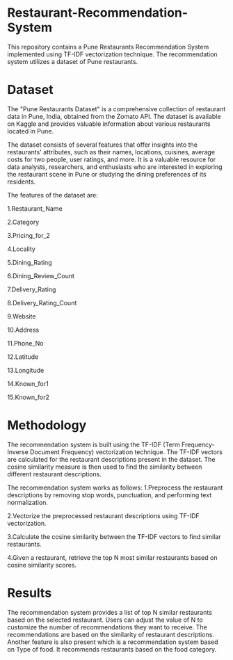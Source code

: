 # Restaurant-Recommendation-System
This repository contains a Pune Restaurants Recommendation System implemented using TF-IDF vectorization technique. The recommendation system utilizes a dataset of Pune restaurants.
# Dataset
The "Pune Restaurants Dataset" is a comprehensive collection of restaurant data in Pune, India, obtained from the Zomato API. The dataset is available on Kaggle and provides valuable information about various restaurants located in Pune.

The dataset consists of several features that offer insights into the restaurants' attributes, such as their names, locations, cuisines, average costs for two people, user ratings, and more. It is a valuable resource for data analysts, researchers, and enthusiasts who are interested in exploring the restaurant scene in Pune or studying the dining preferences of its residents.

The features of the dataset are:

1.Restaurant_Name

2.Category	

3.Pricing_for_2

4.Locality	

5.Dining_Rating	

6.Dining_Review_Count	

7.Delivery_Rating	

8.Delivery_Rating_Count	

9.Website	

10.Address	

11.Phone_No	

12.Latitude	

13.Longitude	

14.Known_for1

15.Known_for2

# Methodology
The recommendation system is built using the TF-IDF (Term Frequency-Inverse Document Frequency) vectorization technique. The TF-IDF vectors are calculated for the restaurant descriptions present in the dataset. The cosine similarity measure is then used to find the similarity between different restaurant descriptions.

The recommendation system works as follows:
 1.Preprocess the restaurant descriptions by removing stop words, punctuation, and performing text normalization.
 
 2.Vectorize the preprocessed restaurant descriptions using TF-IDF vectorization.
 
 3.Calculate the cosine similarity between the TF-IDF vectors to find similar restaurants.
 
 4.Given a restaurant, retrieve the top N most similar restaurants based on cosine similarity scores.
 

# Results
The recommendation system provides a list of top N similar restaurants based on the selected restaurant. Users can adjust the value of N to customize the number of recommendations they want to receive. The recommendations are based on the similarity of restaurant descriptions.
Another feature is also present which is a recommendation system based on Type of food. It recommends restaurants based on the food category.





